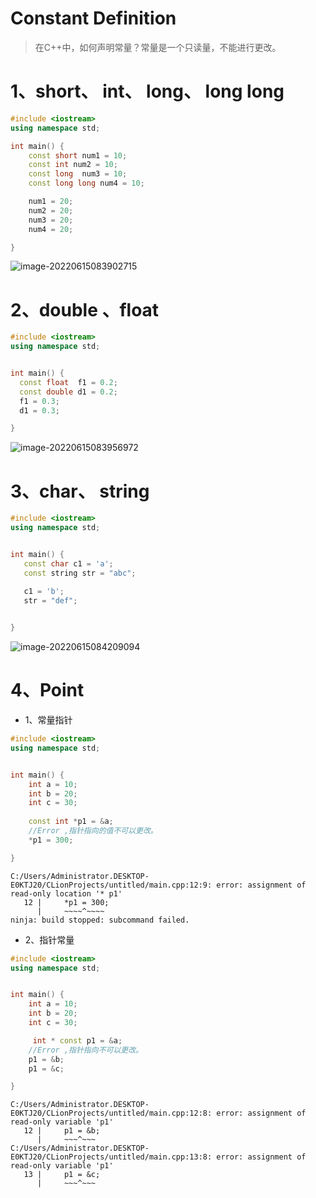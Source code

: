 # Constant Definition

> 在C++中，如何声明常量？常量是一个只读量，不能进行更改。

# 1、short、 int、 long、 long long 

```c++
#include <iostream>
using namespace std;

int main() {
    const short num1 = 10;
    const int num2 = 10;
    const long  num3 = 10;
    const long long num4 = 10;

    num1 = 20;
    num2 = 20;
    num3 = 20;
    num4 = 20;

}
```

![image-20220615083902715](C:/Users/Administrator.DESKTOP-E0KTJ20/AppData/Roaming/Typora/typora-user-images/image-20220615083902715.png)

# 2、double 、float

```c++
#include <iostream>
using namespace std;


int main() {
  const float  f1 = 0.2;
  const double d1 = 0.2;
  f1 = 0.3;
  d1 = 0.3;

}

```

![image-20220615083956972](C:/Users/Administrator.DESKTOP-E0KTJ20/AppData/Roaming/Typora/typora-user-images/image-20220615083956972.png)

# 3、char、 string

```c++
#include <iostream>
using namespace std;


int main() {
   const char c1 = 'a';
   const string str = "abc";

   c1 = 'b';
   str = "def";
   

}
```

![image-20220615084209094](C:/Users/Administrator.DESKTOP-E0KTJ20/AppData/Roaming/Typora/typora-user-images/image-20220615084209094.png)

# 4、Point

- 1、常量指针

```c++
#include <iostream>
using namespace std;


int main() {
    int a = 10;
    int b = 20;
    int c = 30;
    
    const int *p1 = &a;
    //Error ,指针指向的值不可以更改。
    *p1 = 300;

}
```

```shell
C:/Users/Administrator.DESKTOP-E0KTJ20/CLionProjects/untitled/main.cpp:12:9: error: assignment of read-only location '* p1'
   12 |     *p1 = 300;
      |     ~~~~^~~~~
ninja: build stopped: subcommand failed.
```

- 2、指针常量

```c++
#include <iostream>
using namespace std;


int main() {
    int a = 10;
    int b = 20;
    int c = 30;

     int * const p1 = &a;
    //Error ,指针指向不可以更改。
    p1 = &b;
    p1 = &c;

}
```

```shell
C:/Users/Administrator.DESKTOP-E0KTJ20/CLionProjects/untitled/main.cpp:12:8: error: assignment of read-only variable 'p1'
   12 |     p1 = &b;
      |     ~~~^~~~
C:/Users/Administrator.DESKTOP-E0KTJ20/CLionProjects/untitled/main.cpp:13:8: error: assignment of read-only variable 'p1'
   13 |     p1 = &c;
      |     ~~~^~~~
```

